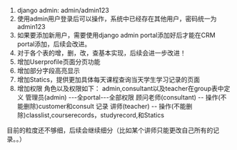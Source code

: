 1. django admin: admin/admin123
2. 使用admin用户登录后可以操作，系统中已经存在其他用户，密码统一为admin123
3. 如果要添加新用户，需要使用django admin portal添加好后才能在CRM portal添加，后续会改进。
4. 对于各个表的增，删，改，查基本实现，后续会进一步改进！
5. 增加Userprofile页面分页功能
6. 增加部分字段高亮显示
7. 增加Statics，提供更加具体每天课程查询当天学生学习记录的页面
8. 增加权限
角色以及权限如下：
admin,consultant以及teacher在group表中定义
管理员(admin) ---全portal---全部权限
顾问老师(consultant) -- 操作(不能删除)customer和consult 记录
讲师(teacher) -- 操作(不能删除)classlist,courserecords，studyrecord,和Statics

目前的粒度还不够细，后续会继续细分（比如某个讲师只能更改自己所有的记录。。）


